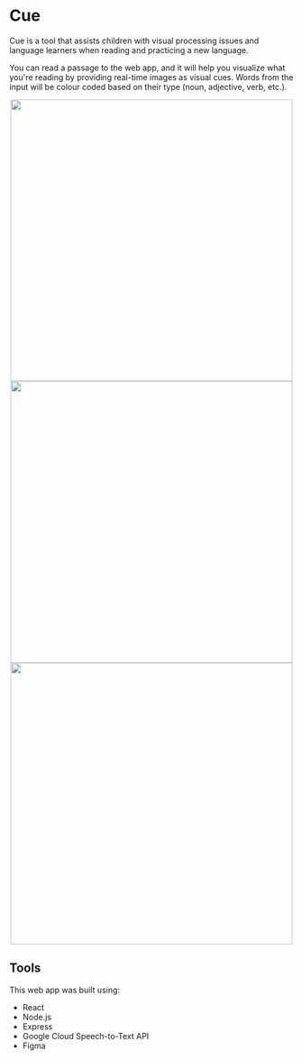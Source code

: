# Cue
Cue is a tool that assists children with visual processing issues and language learners when reading and practicing a new language. 

You can read a passage to the web app, and it will help you visualize what you're reading by providing real-time images as visual cues. Words from the input will be colour coded based on their type (noun, adjective, verb, etc.). 

<p align="center">
<img src="https://github.com/lynn-kim/cue/blob/master/screenshots/landing.png" width="500px">
<img src="https://github.com/lynn-kim/cue/blob/master/screenshots/listening.png" width="500px">
<img src="https://github.com/lynn-kim/cue/blob/master/screenshots/result.png" width="500px">
<p>

## Tools
This web app was built using: 
- React
- Node.js
- Express
- Google Cloud Speech-to-Text API 
- Figma
